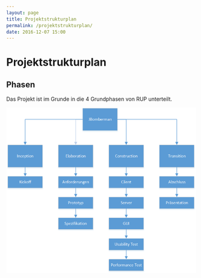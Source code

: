 ```yaml
---
layout: page
title: Projektstrukturplan
permalink: /projektstrukturplan/
date: 2016-12-07 15:00
---
```


# Projektstrukturplan

## Phasen
Das Projekt ist im Grunde in die 4 Grundphasen von RUP unterteilt.

![Projektstrukturplan](/assets/Projektstrukturplan.png)
